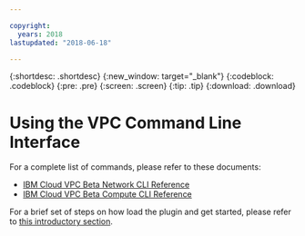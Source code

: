 ```yaml
---

copyright:
  years: 2018
lastupdated: "2018-06-18"

---
```


{:shortdesc: .shortdesc}
{:new_window: target="_blank"}
{:codeblock: .codeblock}
{:pre: .pre}
{:screen: .screen}
{:tip: .tip}
{:download: .download}

# Using the VPC Command Line Interface

For a complete list of commands, please refer to these documents:

* [IBM Cloud VPC Beta Network CLI Reference](cli-network-reference.html)
* [IBM Cloud VPC Beta Compute CLI Reference](cli-compute-reference.html)

For a brief set of steps on how load the plugin and get started, please refer to 
[this introductory section](how-to-verify-access.html#cli-access).
